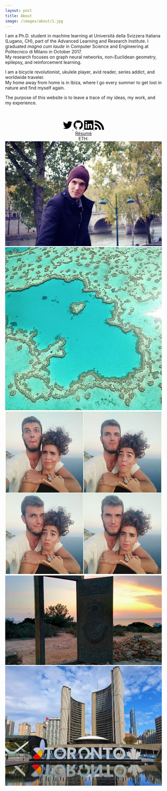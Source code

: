 ```yaml
---
layout: post
title: About
image: /images/about/1.jpg
---
```


<p>
I am a Ph.D. student in machine learning at Università della Svizzera Italiana (Lugano, CH), part of the Advanced Learning and Research Institute. 
I graduated <em>magna cum laude</em> in Computer Science and Engineering at Politecnico di Milano in October 2017. 
<br>
My research focuses on graph neural networks, non-Euclidean geometry, epilepsy, and reinforcement learning.
</p>

<p>
I am a bicycle revolutionist, ukulele player, avid reader, series addict, and worldwide traveler. 
<br>
My home away from home is in Ibiza, where I go every summer to get lost in nature and find myself again.
</p>

<span>The purpose of this website is to leave a trace of my ideas, my work, and my experience.</span>

<br>
<br>

<center>
    <span class='personal-social-media'>
        <a target="_blank" href="https://twitter.com/riceasphait">
            <img class="svg" src="/assets/icons/twitter.svg" width="30" height="30">
        </a>
        <a target="_blank" href="https://github.com/danielegrattarola">
            <img class="svg" src="/assets/icons/github.svg" width="30" height="30">
        </a>
        </a>
        <a target="_blank" href="https://linkedin.com/in/danielegrattarola">
            <img class="svg" src="/assets/icons/linkedin.svg" width="30" height="30">
        </a>
        <a target="_blank" href="/feed.xml">
            <img class="svg" src="/assets/icons/rss.svg" width="30" height="30">
        </a>
    </span>
    <br><a target="_blank" href="/files/Daniele_Grattarola_resume.pdf">Résumé</a>
    <br><span style='font-size: 14px;'>ETH: <a href="0x8c4641e3EEdd08D5975cb2B5c67650eeD6B03656</a></span>
</center>

<br>

<center class="image-grid">
    <img src="/images/about/1.jpg" style="grid-column: 1 / span 2;">
    <img src="/images/about/2.jpg" style="grid-column: 1; overflow:hidden;">
    <img src="/images/about/3.jpg" style="grid-column: 2;">
    <img src="/images/about/4.jpg" style="grid-column: 1 / span 2;">
    <img src="/images/about/5.jpg" style="grid-column: 1 / span 2;">
</center>

<!-- SVG-->
<script type="text/javascript">
/*
 * Replace all SVG images with inline SVG
 */
jQuery('img.svg').each(function(){
    var $img = jQuery(this);
    var imgID = $img.attr('id');
    var imgClass = $img.attr('class');
    var imgURL = $img.attr('src');

    jQuery.get(imgURL, function(data) {
        // Get the SVG tag, ignore the rest
        var $svg = jQuery(data).find('svg');

        // Add replaced image's ID to the new SVG
        if(typeof imgID !== 'undefined') {
            $svg = $svg.attr('id', imgID);
        }
        // Add replaced image's classes to the new SVG
        if(typeof imgClass !== 'undefined') {
            $svg = $svg.attr('class', imgClass+' replaced-svg');
        }

        // Remove any invalid XML tags as per http://validator.w3.org
        $svg = $svg.removeAttr('xmlns:a');

        // Replace image with new SVG
        $img.replaceWith($svg);

    }, 'xml');

});

</script>
